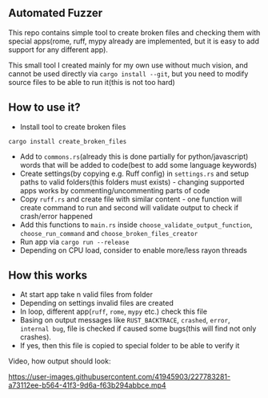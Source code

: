 ## Automated Fuzzer

This repo contains simple tool to create broken files and checking them with special apps(rome, ruff, mypy already are implemented, but it is easy to add support for any different app).

This small tool I created mainly for my own use without much vision, and cannot be used directly via `cargo install --git`, but you need to modify source files to be able to run it(this is not too hard)

## How to use it?
- Install tool to create broken files
```
cargo install create_broken_files
```
- Add to `commons.rs`(already this is done partially for python/javascript) words that will be added to code(best to add some language keywords)
- Create settings(by copying e.g. Ruff config) in `settings.rs` and setup paths to valid folders(this folders must exists) - changing supported apps works by commenting/uncommenting parts of code
- Copy `ruff.rs` and create file with similar content - one function will create command to run and second will validate output to check if crash/error happened
- Add this functions to `main.rs` inside `choose_validate_output_function`, `choose_run_command` and `choose_broken_files_creator`
- Run app via `cargo run --release`
- Depending on CPU load, consider to enable more/less rayon threads

## How this works
- At start app take n valid files from folder
- Depending on settings invalid files are created
- In loop, different app(`ruff`, `rome`, `mypy` etc.) check this file
- Basing on output messages like `RUST_BACKTRACE`, `crashed`, `error`, `internal bug`, file is checked if caused some bugs(this will find not only crashes).
- If yes, then this file is copied to special folder to be able to verify it


Video, how output should look:  

https://user-images.githubusercontent.com/41945903/227783281-a73112ee-b564-41f3-9d6a-f63b294abbce.mp4
